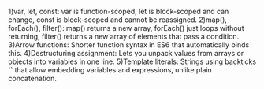 1)var, let, const: var is function-scoped, let is block-scoped and can change, const is block-scoped and cannot be reassigned.
2)map(), forEach(), filter(): map() returns a new array, forEach() just loops without returning, filter() returns a new array of elements that pass a condition.
3)Arrow functions: Shorter function syntax in ES6 that automatically binds this.
4)Destructuring assignment: Lets you unpack values from arrays or objects into variables in one line.
5)Template literals: Strings using backticks `` that allow embedding variables and expressions, unlike plain concatenation.
